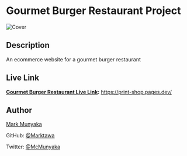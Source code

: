 # Gourmet Burger Restaurant Project 

![Cover](wp-content/uploads/2023/12/og-gourmetburger-1024x471)

## Description

An ecommerce website for a gourmet burger restaurant 

## Live Link

**[Gourmet Burger Restaurant Live Link](https://print-shop.pages.dev/):** https://print-shop.pages.dev/

## Author

[Mark Munyaka](https://markmunyaka.com)

GitHub: [@Marktawa](https://github.com/Marktawa)

Twitter: [@McMunyaka](https://twitter.com/McMunyaka)

